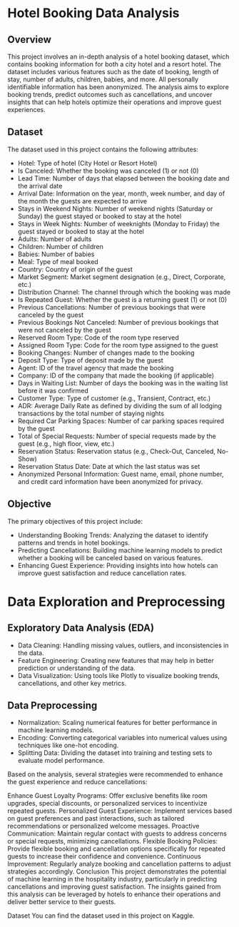# Hotel Booking Data Analysis

## Overview
This project involves an in-depth analysis of a hotel booking dataset, which contains booking information for both a city hotel and a resort hotel. The dataset includes various features such as the date of booking, length of stay, number of adults, children, babies, and more. All personally identifiable information has been anonymized. The analysis aims to explore booking trends, predict outcomes such as cancellations, and uncover insights that can help hotels optimize their operations and improve guest experiences.

## Dataset
The dataset used in this project contains the following attributes:

- Hotel: Type of hotel (City Hotel or Resort Hotel)
- Is Canceled: Whether the booking was canceled (1) or not (0)
- Lead Time: Number of days that elapsed between the booking date and the arrival date
- Arrival Date: Information on the year, month, week number, and day of the month the guests are expected to arrive
- Stays in Weekend Nights: Number of weekend nights (Saturday or Sunday) the guest stayed or booked to stay at the hotel
- Stays in Week Nights: Number of weeknights (Monday to Friday) the guest stayed or booked to stay at the hotel
- Adults: Number of adults
- Children: Number of children
- Babies: Number of babies
- Meal: Type of meal booked
- Country: Country of origin of the guest
- Market Segment: Market segment designation (e.g., Direct, Corporate, etc.)
- Distribution Channel: The channel through which the booking was made
- Is Repeated Guest: Whether the guest is a returning guest (1) or not (0)
- Previous Cancellations: Number of previous bookings that were canceled by the guest
- Previous Bookings Not Canceled: Number of previous bookings that were not canceled by the guest
- Reserved Room Type: Code of the room type reserved
- Assigned Room Type: Code for the room type assigned to the guest
- Booking Changes: Number of changes made to the booking
- Deposit Type: Type of deposit made by the guest
- Agent: ID of the travel agency that made the booking
- Company: ID of the company that made the booking (if applicable)
- Days in Waiting List: Number of days the booking was in the waiting list before it was confirmed
- Customer Type: Type of customer (e.g., Transient, Contract, etc.)
- ADR: Average Daily Rate as defined by dividing the sum of all lodging transactions by the total number of staying nights
- Required Car Parking Spaces: Number of car parking spaces required by the guest
- Total of Special Requests: Number of special requests made by the guest (e.g., high floor, view, etc.)
- Reservation Status: Reservation status (e.g., Check-Out, Canceled, No-Show)
- Reservation Status Date: Date at which the last status was set
- Anonymized Personal Information: Guest name, email, phone number, and credit card information have been anonymized for privacy.


## Objective
The primary objectives of this project include:

- Understanding Booking Trends: Analyzing the dataset to identify patterns and trends in hotel bookings.
- Predicting Cancellations: Building machine learning models to predict whether a booking will be canceled based on various features.
- Enhancing Guest Experience: Providing insights into how hotels can improve guest satisfaction and reduce cancellation rates.


# Data Exploration and Preprocessing
## Exploratory Data Analysis (EDA)
- Data Cleaning: Handling missing values, outliers, and inconsistencies in the data.
- Feature Engineering: Creating new features that may help in better prediction or understanding of the data.
- Data Visualization: Using tools like Plotly to visualize booking trends, cancellations, and other key metrics.

## Data Preprocessing
- Normalization: Scaling numerical features for better performance in machine learning models.
- Encoding: Converting categorical variables into numerical values using techniques like one-hot encoding.
- Splitting Data: Dividing the dataset into training and testing sets to evaluate model performance.

Based on the analysis, several strategies were recommended to enhance the guest experience and reduce cancellations:

Enhance Guest Loyalty Programs: Offer exclusive benefits like room upgrades, special discounts, or personalized services to incentivize repeated guests.
Personalized Guest Experience: Implement services based on guest preferences and past interactions, such as tailored recommendations or personalized welcome messages.
Proactive Communication: Maintain regular contact with guests to address concerns or special requests, minimizing cancellations.
Flexible Booking Policies: Provide flexible booking and cancellation options specifically for repeated guests to increase their confidence and convenience.
Continuous Improvement: Regularly analyze booking and cancellation patterns to adjust strategies accordingly.
Conclusion
This project demonstrates the potential of machine learning in the hospitality industry, particularly in predicting cancellations and improving guest satisfaction. The insights gained from this analysis can be leveraged by hotels to enhance their operations and deliver better service to their guests.

Dataset
You can find the dataset used in this project on Kaggle.
